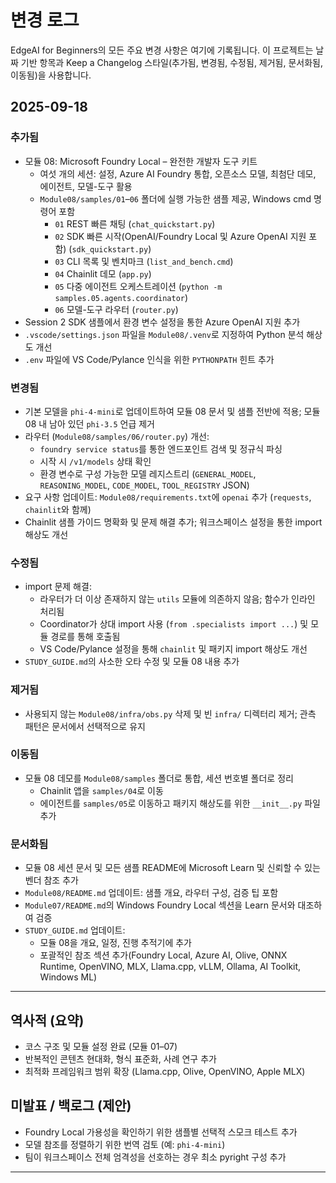 <!--
CO_OP_TRANSLATOR_METADATA:
{
  "original_hash": "b02a49f9b47dc500f1b4791c01bb9501",
  "translation_date": "2025-09-22T12:20:16+00:00",
  "source_file": "CHANGELOG.md",
  "language_code": "ko"
}
-->
# 변경 로그

EdgeAI for Beginners의 모든 주요 변경 사항은 여기에 기록됩니다. 이 프로젝트는 날짜 기반 항목과 Keep a Changelog 스타일(추가됨, 변경됨, 수정됨, 제거됨, 문서화됨, 이동됨)을 사용합니다.

## 2025-09-18

### 추가됨
- 모듈 08: Microsoft Foundry Local – 완전한 개발자 도구 키트
  - 여섯 개의 세션: 설정, Azure AI Foundry 통합, 오픈소스 모델, 최첨단 데모, 에이전트, 모델-도구 활용
  - `Module08/samples/01`–`06` 폴더에 실행 가능한 샘플 제공, Windows cmd 명령어 포함
    - `01` REST 빠른 채팅 (`chat_quickstart.py`)
    - `02` SDK 빠른 시작(OpenAI/Foundry Local 및 Azure OpenAI 지원 포함) (`sdk_quickstart.py`)
    - `03` CLI 목록 및 벤치마크 (`list_and_bench.cmd`)
    - `04` Chainlit 데모 (`app.py`)
    - `05` 다중 에이전트 오케스트레이션 (`python -m samples.05.agents.coordinator`)
    - `06` 모델-도구 라우터 (`router.py`)
- Session 2 SDK 샘플에서 환경 변수 설정을 통한 Azure OpenAI 지원 추가
- `.vscode/settings.json` 파일을 `Module08/.venv`로 지정하여 Python 분석 해상도 개선
- `.env` 파일에 VS Code/Pylance 인식을 위한 `PYTHONPATH` 힌트 추가

### 변경됨
- 기본 모델을 `phi-4-mini`로 업데이트하여 모듈 08 문서 및 샘플 전반에 적용; 모듈 08 내 남아 있던 `phi-3.5` 언급 제거
- 라우터 (`Module08/samples/06/router.py`) 개선:
  - `foundry service status`를 통한 엔드포인트 검색 및 정규식 파싱
  - 시작 시 `/v1/models` 상태 확인
  - 환경 변수로 구성 가능한 모델 레지스트리 (`GENERAL_MODEL`, `REASONING_MODEL`, `CODE_MODEL`, `TOOL_REGISTRY` JSON)
- 요구 사항 업데이트: `Module08/requirements.txt`에 `openai` 추가 (`requests`, `chainlit`와 함께)
- Chainlit 샘플 가이드 명확화 및 문제 해결 추가; 워크스페이스 설정을 통한 import 해상도 개선

### 수정됨
- import 문제 해결:
  - 라우터가 더 이상 존재하지 않는 `utils` 모듈에 의존하지 않음; 함수가 인라인 처리됨
  - Coordinator가 상대 import 사용 (`from .specialists import ...`) 및 모듈 경로를 통해 호출됨
  - VS Code/Pylance 설정을 통해 `chainlit` 및 패키지 import 해상도 개선
- `STUDY_GUIDE.md`의 사소한 오타 수정 및 모듈 08 내용 추가

### 제거됨
- 사용되지 않는 `Module08/infra/obs.py` 삭제 및 빈 `infra/` 디렉터리 제거; 관측 패턴은 문서에서 선택적으로 유지

### 이동됨
- 모듈 08 데모를 `Module08/samples` 폴더로 통합, 세션 번호별 폴더로 정리
  - Chainlit 앱을 `samples/04`로 이동
  - 에이전트를 `samples/05`로 이동하고 패키지 해상도를 위한 `__init__.py` 파일 추가

### 문서화됨
- 모듈 08 세션 문서 및 모든 샘플 README에 Microsoft Learn 및 신뢰할 수 있는 벤더 참조 추가
- `Module08/README.md` 업데이트: 샘플 개요, 라우터 구성, 검증 팁 포함
- `Module07/README.md`의 Windows Foundry Local 섹션을 Learn 문서와 대조하여 검증
- `STUDY_GUIDE.md` 업데이트:
  - 모듈 08을 개요, 일정, 진행 추적기에 추가
  - 포괄적인 참조 섹션 추가(Foundry Local, Azure AI, Olive, ONNX Runtime, OpenVINO, MLX, Llama.cpp, vLLM, Ollama, AI Toolkit, Windows ML)

---

## 역사적 (요약)
- 코스 구조 및 모듈 설정 완료 (모듈 01–07)
- 반복적인 콘텐츠 현대화, 형식 표준화, 사례 연구 추가
- 최적화 프레임워크 범위 확장 (Llama.cpp, Olive, OpenVINO, Apple MLX)

## 미발표 / 백로그 (제안)
- Foundry Local 가용성을 확인하기 위한 샘플별 선택적 스모크 테스트 추가
- 모델 참조를 정렬하기 위한 번역 검토 (예: `phi-4-mini`)
- 팀이 워크스페이스 전체 엄격성을 선호하는 경우 최소 pyright 구성 추가

---

